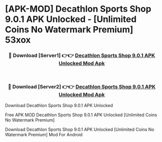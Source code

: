# [APK-MOD] Decathlon Sports Shop 9.0.1 APK Unlocked - [Unlimited Coins No Watermark Premium] 53xox



<div align="center">
<h3>🔴 Download [Server1] 👉👉 <a href="https://momento.my/?title=Decathlon_Sports_Shop_9.0.1_APK_Unlocked">Decathlon Sports Shop 9.0.1 APK Unlocked Mod Apk</a></h3><br>

<h3>🔴 Download [Server2] 👉👉 <a href="https://momento.my/?title=Decathlon_Sports_Shop_9.0.1_APK_Unlocked">Decathlon Sports Shop 9.0.1 APK Unlocked Mod Apk</a></h3>
</div>



Download Decathlon Sports Shop 9.0.1 APK Unlocked 

Free APK MOD Decathlon Sports Shop 9.0.1 APK Unlocked [Unlimited Coins No Watermark Premium]

Download Decathlon Sports Shop 9.0.1 APK Unlocked [Unlimited Coins No Watermark Premium] Mod For Android
